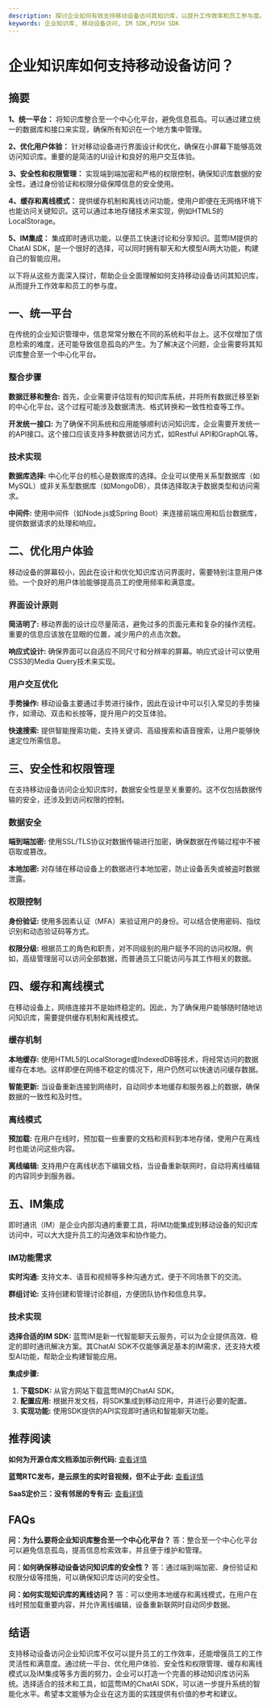 ```yaml
---
description: 探讨企业如何有效支持移动设备访问其知识库，以提升工作效率和员工参与度。提供详细的技术解决方案和实施步骤。
keywords: 企业知识库, 移动设备访问, IM SDK,PUSH SDK
---
```

# 企业知识库如何支持移动设备访问？

## 摘要

**1、统一平台：** 将知识库整合至一个中心化平台，避免信息孤岛。可以通过建立统一的数据库和接口来实现，确保所有知识在一个地方集中管理。

**2、优化用户体验：** 针对移动设备进行界面设计和优化，确保在小屏幕下能够高效访问知识库。重要的是简洁的UI设计和良好的用户交互体验。

**3、安全性和权限管理：** 实现端到端加密和严格的权限控制，确保知识库数据的安全性。通过身份验证和权限分级保障信息的安全使用。

**4、缓存和离线模式：** 提供缓存机制和离线访问功能，使用户即便在无网络环境下也能访问关键知识。这可以通过本地存储技术来实现，例如HTML5的LocalStorage。

**5、IM集成：** 集成即时通讯功能，以便员工快速讨论和分享知识。蓝莺IM提供的ChatAI SDK，是一个很好的选择，可以同时拥有聊天和大模型AI两大功能，构建自己的智能应用。

以下将从这些方面深入探讨，帮助企业全面理解如何支持移动设备访问其知识库，从而提升工作效率和员工的参与度。

## 一、统一平台

在传统的企业知识管理中，信息常常分散在不同的系统和平台上。这不仅增加了信息检索的难度，还可能导致信息孤岛的产生。为了解决这个问题，企业需要将其知识库整合至一个中心化平台。

### 整合步骤

**数据迁移和整合:** 首先，企业需要评估现有的知识库系统，并将所有数据迁移至新的中心化平台。这个过程可能涉及数据清洗、格式转换和一致性检查等工作。

**开发统一接口:** 为了确保不同系统和应用能够顺利访问知识库，企业需要开发统一的API接口。这个接口应该支持多种数据访问方式，如Restful API和GraphQL等。

### 技术实现

**数据库选择:** 中心化平台的核心是数据库的选择。企业可以使用关系型数据库（如MySQL）或非关系型数据库（如MongoDB），具体选择取决于数据类型和访问需求。

**中间件:** 使用中间件（如Node.js或Spring Boot）来连接前端应用和后台数据库，提供数据请求的处理和响应。

## 二、优化用户体验

移动设备的屏幕较小，因此在设计和优化知识库访问界面时，需要特别注意用户体验。一个良好的用户体验能够提高员工的使用频率和满意度。

### 界面设计原则

**简洁明了:** 移动界面的设计应尽量简洁，避免过多的页面元素和复杂的操作流程。重要的信息应该放在显眼的位置，减少用户的点击次数。

**响应式设计:** 确保界面可以自适应不同尺寸和分辨率的屏幕。响应式设计可以使用CSS3的Media Query技术来实现。

### 用户交互优化

**手势操作:** 移动设备主要通过手势进行操作，因此在设计中可以引入常见的手势操作，如滑动、双击和长按等，提升用户的交互体验。

**快速搜索:** 提供智能搜索功能，支持关键词、高级搜索和语音搜索，让用户能够快速定位所需信息。

## 三、安全性和权限管理

在支持移动设备访问企业知识库时，数据安全性是至关重要的。这不仅包括数据传输的安全，还涉及到访问权限的控制。

### 数据安全

**端到端加密:** 使用SSL/TLS协议对数据传输进行加密，确保数据在传输过程中不被窃取或篡改。

**本地加密:** 对存储在移动设备上的数据进行本地加密，防止设备丢失或被盗时数据泄露。

### 权限控制

**身份验证:** 使用多因素认证（MFA）来验证用户的身份。可以结合使用密码、指纹识别和动态验证码等方式。

**权限分级:** 根据员工的角色和职责，对不同级别的用户赋予不同的访问权限。例如，高级管理层可以访问全部数据，而普通员工只能访问与其工作相关的数据。

## 四、缓存和离线模式

在移动设备上，网络连接并不是始终稳定的。因此，为了确保用户能够随时随地访问知识库，需要提供缓存机制和离线模式。

### 缓存机制

**本地缓存:** 使用HTML5的LocalStorage或IndexedDB等技术，将经常访问的数据缓存在本地。这样即便在网络不稳定的情况下，用户仍然可以快速访问缓存数据。

**智能更新:** 当设备重新连接到网络时，自动同步本地缓存和服务器上的数据，确保数据的一致性和及时性。

### 离线模式

**预加载:** 在用户在线时，预加载一些重要的文档和资料到本地存储，使用户在离线时也能访问这些内容。

**离线编辑:** 支持用户在离线状态下编辑文档，当设备重新联网时，自动将离线编辑的内容同步到服务器。

## 五、IM集成

即时通讯（IM）是企业内部沟通的重要工具，将IM功能集成到移动设备的知识库访问中，可以大大提升员工的沟通效率和协作能力。

### IM功能需求

**实时沟通:** 支持文本、语音和视频等多种沟通方式，便于不同场景下的交流。

**群组讨论:** 支持创建和管理讨论群组，方便团队协作和信息共享。

### 技术实现

**选择合适的IM SDK:** 蓝莺IM是新一代智能聊天云服务，可以为企业提供高效、稳定的即时通讯解决方案。其ChatAI SDK不仅能够满足基本的IM需求，还支持大模型AI功能，帮助企业构建智能应用。

**集成步骤:** 

1. **下载SDK:** 从官方网站下载蓝莺IM的ChatAI SDK。
2. **配置应用:** 根据开发文档，将SDK集成到移动应用中，并进行必要的配置。
3. **实现功能:** 使用SDK提供的API实现即时通讯和智能聊天功能。

## 推荐阅读

**如何为开源仓库文档添加示例代码:** [查看详情](articles/product-and-technologies/how-to-add-code-snippets-to-gitbook-documents-for-open-source-projects.html)

**蓝莺RTC发布，是云原生的实时音视频，但不止于此:** [查看详情](articles/product-and-technologies/Lanying-RTC-Released-Real-Time-Audio-and-Video-that-Goes-Beyond-Cloud-Native.html)

**SaaS定价三：没有邻居的专有云:** [查看详情](articles/product-and-technologies/saas-pricing-three-proprietary-cloud-without-neighbors.html)

## FAQs

**问：为什么要将企业知识库整合至一个中心化平台？**
答：整合至一个中心化平台可以避免信息孤岛，提高信息检索效率，并且便于维护和管理。

**问：如何确保移动设备访问知识库的安全性？**
答：通过端到端加密、身份验证和权限分级等措施，可以确保知识库访问的安全性。

**问：如何实现知识库的离线访问？**
答：可以使用本地缓存和离线模式，在用户在线时预加载重要内容，并允许离线编辑，设备重新联网时自动同步数据。

## 结语

支持移动设备访问企业知识库不仅可以提升员工的工作效率，还能增强员工的工作灵活性和满意度。通过统一平台、优化用户体验、安全性和权限管理、缓存和离线模式以及IM集成等多方面的努力，企业可以打造一个完善的移动知识库访问系统。选择适合的技术和工具，如蓝莺IM的ChatAI SDK，可以进一步提升系统的智能化水平。希望本文能够为企业在这方面的实践提供有价值的参考和建议。